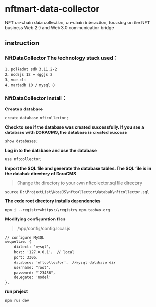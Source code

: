 # nftmart-data-collector

NFT on-chain data collection, on-chain interaction, focusing on the NFT business Web 2.0 and Web 3.0 communication bridge


## instruction

### NftDataCollector The technology stack used：

```
1、polkadot sdk 3.11.2-2
2、nodejs 12 + eggjs 2
3、vue-cli
4、mariadb 10 / mysql 8
```

### NftDataCollector install：

**Create a database**

```
create database nftcollector;
```

**Check to see if the database was created successfully. If you see a database with DORACMS, the database is created success**

```
show databases;
```

**Log in to the database and use the database**

```
use nftcollector;
```

**Import the SQL file and generate the database tables. The SQL file is in the databak directory of DoraCMS**

> Change the directory to your own nftcollector.sql file directory

```
source D:\ProjectList\NodeJS\nftcollector\databak\nftcollector.sql
```

**The code root directory installs dependencies**

```
npm i --registry=https://registry.npm.taobao.org
```

**Modifying configuration files**
> /app/config/config.local.js

```
// configure MySQL
sequelize: {
    dialect: 'mysql'，
    host: '127.0.0.1'， // local
    port: 3306，
    database: 'nftcollector'， //mysql database dir
    username: "root"，
    password: "123456"，
    delegate: 'model'
}，
```

**run project**

```
npm run dev
```

```


